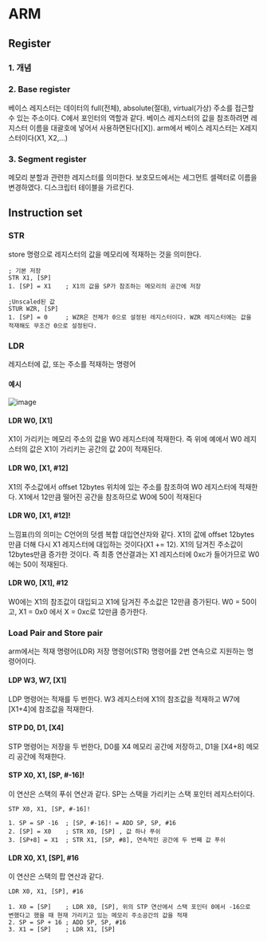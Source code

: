 # ARM

## Register
### 1. 개념

### 2. Base register
베이스 레지스터는 데이터의 full(전체), absolute(절대), virtual(가상) 주소를 접근할 수 있는 주소이다. C에서 포인터의 역할과 같다. 베이스 레지스터의 값을 참조하려면 레지스터 이름을 대괄호에 넣어서 사용하면된다(\[X\]). arm에서 베이스 레지스터는 X레지스터이다(X1, X2,...)

### 3. Segment register
메모리 분할과 관련한 레지스터를 의미한다. 보호모드에서는 세그먼트 셀렉터로 이름을 변경하였다. 디스크립터 테이블을 가르킨다.

## Instruction set
### STR
store 명령으로 레지스터의 값을 메모리에 적재하는 것을 의미한다.

```assembly
; 기본 저장
STR X1, [SP]
1. [SP] = X1    ; X1의 값을 SP가 참조하는 메모리의 공간에 저장

;Unscaled된 값 
STUR WZR, [SP] 
1. [SP] = 0     ; WZR은 전체가 0으로 설정된 레지스터이다. WZR 레지스터에는 값을 적재해도 무조건 0으로 설정된다.
```

### LDR
레지스터에 값, 또는 주소를 적재하는 명령어

#### 예시
![image](https://user-images.githubusercontent.com/56042451/197333371-c8f66520-ff55-4d85-abfd-f264d5b6d2a4.png)

#### LDR W0, \[X1\]
X1이 가리키는 메모리 주소의 값을 W0 레지스터에 적재한다. 즉 위에 예에서 W0 레지스터의 값은 X1이 가리키는 공간의 값 20이 적재된다.

#### LDR W0, \[X1, #12]
X1의 주소값에서 offset 12bytes 위치에 있는 주소를 참조하여 W0 레지스터에 적재한다. X1에서 12만큼 떨어진 공간을 참조하므로 W0에 50이 적재된다

#### LDR W0, \[X1, #12]! 
느낌표(!)의 의미는 C언어의 덧셈 복합 대입연산자와 같다. X1의 값에 offset 12bytes만큼 더해 다시 X1 레지스터에 대입하는 것이다(X1 += 12). X1의 담겨진 주소값이 12bytes만큼 증가한 것이다. 즉 최종 연산결과는 X1 레지스터에 0xc가 들어가므로 W0에는 50이 적재된다.

#### LDR W0, \[X1], #12
W0에는 X1의 참조값이 대입되고 X1에 담겨진 주소값은 12만큼 증가된다. W0 = 50이고, X1 = 0x0 에서 X = 0xc로 12만큼 증가한다.

### Load Pair and Store pair
arm에서는 적재 명령어(LDR) 저장 명령어(STR) 명령어를 2번 연속으로 지원하는 명령어이다.

#### LDP W3, W7, \[X1]
LDP 명령어는 적재를 두 번한다. W3 레지스터에 X1의 참조값을 적재하고 W7에 \[X1+4]에 참조값을 적재한다.

#### STP D0, D1, \[X4]
STP 명령어는 저장을 두 번한다, D0를 X4 메모리 공간에 저장하고, D1을 \[X4+8] 메모리 공간에 적재한다.

#### STP X0, X1, \[SP, #-16]!
이 연산은 스택의 푸쉬 연산과 같다. SP는 스택을 가리키는 스택 포인터 레지스터이다.
```assembly
STP X0, X1, [SP, #-16]!

1. SP = SP -16  ; [SP, #-16]! = ADD SP, SP, #16
2. [SP] = X0    ; STR X0, [SP] , 값 하나 푸쉬
3. [SP+8] = X1  ; STR X1, [SP, #8], 연속적인 공간에 두 번째 값 푸쉬
```

#### LDR X0, X1, \[SP], #16
이 연산은 스택의 팝 연산과 같다.
```assembly
LDR X0, X1, [SP], #16

1. X0 = [SP]    ; LDR X0, [SP], 위의 STP 연산에서 스택 포인터 0에서 -16으로 변했다고 했을 때 현재 가리키고 있는 메모리 주소공간의 값을 적재
2. SP = SP + 16 ; ADD SP, SP, #16
3. X1 = [SP]    ; LDR X1, [SP]
```
